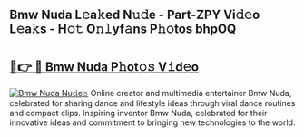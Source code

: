 ## Bmw Nuda L𝚎a𝚔ed N𝚞𝚍e - Part-ZPY Vi𝚍𝚎o L𝚎a𝚔s - H𝚘𝚝 O𝚗𝚕yf𝚊ns P𝚑𝚘tos bhpOQ

# <h2><a href="http://kfc6afj.oniu.top/?m=Bmw+Nuda">🔗👉 🔴 Bmw Nuda P𝚑ot𝚘𝚜 V𝚒d𝚎o</a></h2>

[![Bmw Nuda Nu𝚍e𝚜](https://i.imgur.com/0qMVB7G.gif)](http://kfc6afj.oniu.top/?m=Bmw+Nuda)
Online creator and multimedia entertainer Bmw Nuda, celebrated for sharing dance and lifestyle ideas through viral dance routines and compact clips. Inspiring inventor Bmw Nuda, celebrated for their innovative ideas and commitment to bringing new technologies to the world.  
